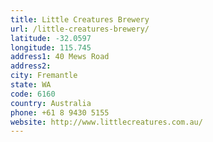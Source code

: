 ```yaml
---
title: Little Creatures Brewery
url: /little-creatures-brewery/
latitude: -32.0597
longitude: 115.745
address1: 40 Mews Road
address2: 
city: Fremantle
state: WA
code: 6160
country: Australia
phone: +61 8 9430 5155
website: http://www.littlecreatures.com.au/
---
```


